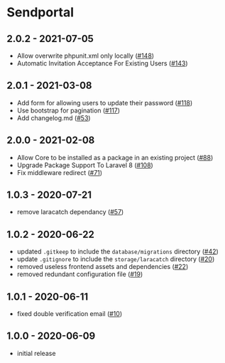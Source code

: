 # Sendportal

## 2.0.2 - 2021-07-05
- Allow overwrite phpunit.xml only locally ([#148](https://github.com/mettle/sendportal/pull/148))
- Automatic Invitation Acceptance For Existing Users ([#143](https://github.com/mettle/sendportal/pull/143))

## 2.0.1 - 2021-03-08
- Add form for allowing users to update their password ([#118](https://github.com/mettle/sendportal/pull/118))
- Use bootstrap for pagination ([#117](https://github.com/mettle/sendportal/pull/117))
- Add changelog.md ([#53](https://github.com/mettle/sendportal/pull/53))

## 2.0.0 - 2021-02-08

- Allow Core to be installed as a package in an existing project ([#88](https://github.com/mettle/sendportal/pull/88))
- Upgrade Package Support To Laravel 8 ([#108](https://github.com/mettle/sendportal/pull/108))
- Fix middleware redirect ([#71](https://github.com/mettle/sendportal/pull/71))

## 1.0.3 - 2020-07-21
- remove laracatch dependancy ([#57](https://github.com/mettle/sendportal/pull/57))

## 1.0.2 - 2020-06-22

- updated `.gitkeep` to include the `database/migrations` directory ([#42](https://github.com/mettle/sendportal/pull/42))
- update `.gitignore` to include the `storage/laracatch` directory ([#20](https://github.com/mettle/sendportal/pull/20))
- removed useless frontend assets and dependencies ([#22](https://github.com/mettle/sendportal/pull/22))
- removed redundant configuration file ([#19](https://github.com/mettle/sendportal/pull/19))

## 1.0.1 - 2020-06-11

- fixed double verification email ([#10](https://github.com/mettle/sendportal/pull/10))

## 1.0.0 - 2020-06-09

- initial release
